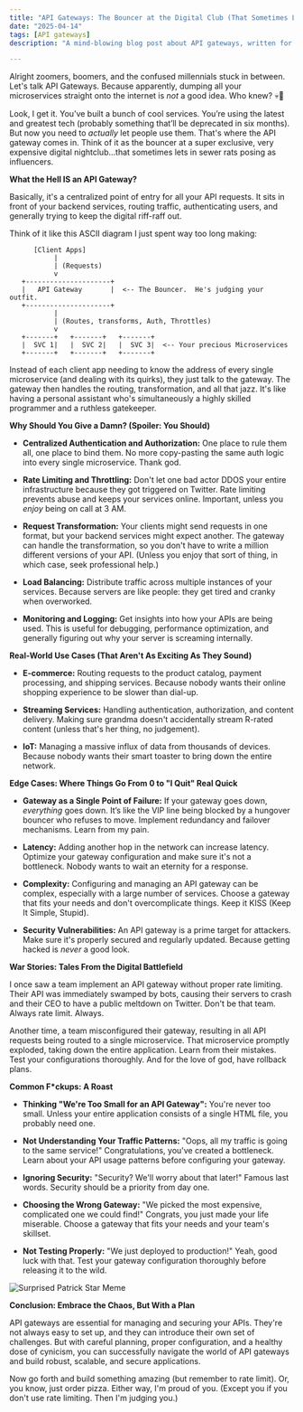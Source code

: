 ```yaml
---
title: "API Gateways: The Bouncer at the Digital Club (That Sometimes Lets the Sewer Rats In)"
date: "2025-04-14"
tags: [API gateways]
description: "A mind-blowing blog post about API gateways, written for chaotic Gen Z engineers. Prepare for existential dread and a mild headache."

---
```


Alright zoomers, boomers, and the confused millennials stuck in between. Let's talk API Gateways. Because apparently, dumping all your microservices straight onto the internet is *not* a good idea. Who knew? 💀🙏

Look, I get it. You’ve built a bunch of cool services. You’re using the latest and greatest tech (probably something that’ll be deprecated in six months). But now you need to *actually* let people use them. That's where the API gateway comes in. Think of it as the bouncer at a super exclusive, very expensive digital nightclub...that sometimes lets in sewer rats posing as influencers.

**What the Hell IS an API Gateway?**

Basically, it's a centralized point of entry for all your API requests. It sits in front of your backend services, routing traffic, authenticating users, and generally trying to keep the digital riff-raff out.

Think of it like this ASCII diagram I just spent way too long making:

```
      [Client Apps]
           |
           | (Requests)
           v
   +---------------------+
   |   API Gateway       |  <-- The Bouncer.  He's judging your outfit.
   +---------------------+
           |
           | (Routes, transforms, Auth, Throttles)
           v
   +-------+   +-------+   +-------+
   |  SVC 1|   |  SVC 2|   |  SVC 3|  <-- Your precious Microservices
   +-------+   +-------+   +-------+
```

Instead of each client app needing to know the address of every single microservice (and dealing with its quirks), they just talk to the gateway. The gateway then handles the routing, transformation, and all that jazz. It's like having a personal assistant who's simultaneously a highly skilled programmer and a ruthless gatekeeper.

**Why Should You Give a Damn? (Spoiler: You Should)**

*   **Centralized Authentication and Authorization:** One place to rule them all, one place to bind them. No more copy-pasting the same auth logic into every single microservice. Thank god.

*   **Rate Limiting and Throttling:** Don't let one bad actor DDOS your entire infrastructure because they got triggered on Twitter. Rate limiting prevents abuse and keeps your services online. Important, unless you *enjoy* being on call at 3 AM.

*   **Request Transformation:** Your clients might send requests in one format, but your backend services might expect another. The gateway can handle the transformation, so you don't have to write a million different versions of your API. (Unless you enjoy that sort of thing, in which case, seek professional help.)

*   **Load Balancing:** Distribute traffic across multiple instances of your services. Because servers are like people: they get tired and cranky when overworked.

*   **Monitoring and Logging:** Get insights into how your APIs are being used. This is useful for debugging, performance optimization, and generally figuring out why your server is screaming internally.

**Real-World Use Cases (That Aren't As Exciting As They Sound)**

*   **E-commerce:** Routing requests to the product catalog, payment processing, and shipping services. Because nobody wants their online shopping experience to be slower than dial-up.

*   **Streaming Services:** Handling authentication, authorization, and content delivery. Making sure grandma doesn't accidentally stream R-rated content (unless that's her thing, no judgement).

*   **IoT:** Managing a massive influx of data from thousands of devices. Because nobody wants their smart toaster to bring down the entire network.

**Edge Cases: Where Things Go From 0 to "I Quit" Real Quick**

*   **Gateway as a Single Point of Failure:** If your gateway goes down, *everything* goes down. It’s like the VIP line being blocked by a hungover bouncer who refuses to move. Implement redundancy and failover mechanisms. Learn from my pain.

*   **Latency:** Adding another hop in the network can increase latency. Optimize your gateway configuration and make sure it's not a bottleneck. Nobody wants to wait an eternity for a response.

*   **Complexity:** Configuring and managing an API gateway can be complex, especially with a large number of services. Choose a gateway that fits your needs and don't overcomplicate things. Keep it KISS (Keep It Simple, Stupid).

*   **Security Vulnerabilities:** An API gateway is a prime target for attackers. Make sure it's properly secured and regularly updated. Because getting hacked is *never* a good look.

**War Stories: Tales From the Digital Battlefield**

I once saw a team implement an API gateway without proper rate limiting. Their API was immediately swamped by bots, causing their servers to crash and their CEO to have a public meltdown on Twitter. Don't be that team. Always rate limit. Always.

Another time, a team misconfigured their gateway, resulting in all API requests being routed to a single microservice. That microservice promptly exploded, taking down the entire application. Learn from their mistakes. Test your configurations thoroughly. And for the love of god, have rollback plans.

**Common F\*ckups: A Roast**

*   **Thinking "We're Too Small for an API Gateway":** You're never too small. Unless your entire application consists of a single HTML file, you probably need one.

*   **Not Understanding Your Traffic Patterns:** "Oops, all my traffic is going to the same service!" Congratulations, you've created a bottleneck. Learn about your API usage patterns before configuring your gateway.

*   **Ignoring Security:** "Security? We'll worry about that later!" Famous last words. Security should be a priority from day one.

*   **Choosing the Wrong Gateway:** "We picked the most expensive, complicated one we could find!" Congrats, you just made your life miserable. Choose a gateway that fits your needs and your team's skillset.

*   **Not Testing Properly:** "We just deployed to production!" Yeah, good luck with that. Test your gateway configuration thoroughly before releasing it to the wild.

![Surprised Patrick Star Meme](https://i.kym-cdn.com/photos/images/newsfeed/001/449/964/d22.jpg)

**Conclusion: Embrace the Chaos, But With a Plan**

API gateways are essential for managing and securing your APIs. They're not always easy to set up, and they can introduce their own set of challenges. But with careful planning, proper configuration, and a healthy dose of cynicism, you can successfully navigate the world of API gateways and build robust, scalable, and secure applications.

Now go forth and build something amazing (but remember to rate limit). Or, you know, just order pizza. Either way, I'm proud of you. (Except you if you don't use rate limiting. Then I'm judging you.)
